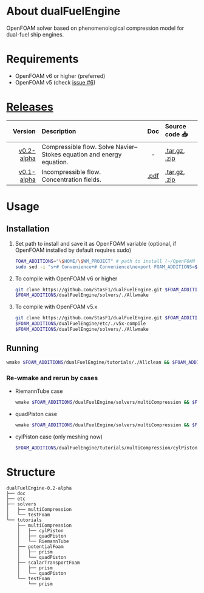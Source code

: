 # About dualFuelEngine
OpenFOAM solver based on phenomenological compression model for dual-fuel ship engines.

# Requirements
- OpenFOAM v6 or higher (preferred)
- OpenFOAM v5 (check [issue #6](https://github.com/StasF1/dualFuelEngine/issues/6)) 

# [Releases](https://github.com/StasF1/dualFuelEngine/releases)
|Version|Description|Doc|Source code 📥|
|------:|:----------|:-:|:-------------|
[v0.2-alpha](https://github.com/StasF1/dualFuelEngine/tree/v0.1-alpha)|Compressible flow. Solve Navier–Stokes equation and energy equation.|-|[.tar.gz](https://github.com/StasF1/dualFuelEngine/archive/v0.2-alpha.tar.gz), [.zip](https://github.com/StasF1/dualFuelEngine/archive/v0.2-alpha.zip)|
[v0.1-alpha](https://github.com/StasF1/dualFuelEngine/tree/v0.1-alpha)|Incompressible flow. Concentration fields.|[.pdf](https://github.com/StasF1/dualFuelEngine/releases/download/v0.1-alpha/dualFuelEngine-0.1-alpha.pdf)|[.tar.gz](https://github.com/StasF1/dualFuelEngine/archive/v0.1-alpha.tar.gz), [.zip](https://github.com/StasF1/dualFuelEngine/archive/v0.1-alpha.zip)|

# Usage
## Installation
1. Set path to install and save it as OpenFOAM variable (optional, if OpenFOAM installed by default requires sudo)
	```bash
	FOAM_ADDITIONS="\$HOME/\$WM_PROJECT" # path to install (~/OpenFOAM by default)
	sudo sed -i "s+# Convenience+# Convenience\nexport FOAM_ADDITIONS=$FOAM_ADDITIONS+g" $WM_PROJECT_DIR/etc/config.sh/settings
	```

3. To compile with OpenFOAM v6 or higher
	```bash
	git clone https://github.com/StasF1/dualFuelEngine.git $FOAM_ADDITIONS/dualFuelEngine
	$FOAM_ADDITIONS/dualFuelEngine/solvers/./Allwmake
	```
	
4. To compile with OpenFOAM v5.x
	```bash
	git clone https://github.com/StasF1/dualFuelEngine.git $FOAM_ADDITIONS/dualFuelEngine
	$FOAM_ADDITIONS/dualFuelEngine/etc/./v5x-compile
	$FOAM_ADDITIONS/dualFuelEngine/solvers/./Allwmake
	```

## Running
```bash
wmake $FOAM_ADDITIONS/dualFuelEngine/tutorials/./Allclean && $FOAM_ADDITIONS/dualFuelEngine/tutorials/./Allrun
```

### Re-wmake and rerun by cases
- RiemannTube case
    ```bash
    wmake $FOAM_ADDITIONS/dualFuelEngine/solvers/multiCompression && $FOAM_ADDITIONS/dualFuelEngine/tutorials/multiCompression/RiemannTube/./Allclean && $FOAM_ADDITIONS/dualFuelEngine/tutorials/multiCompression/RiemannTube/./Allrun || cat $FOAM_ADDITIONS/dualFuelEngine/tutorials/multiCompression/RiemannTube/log.multiCompression
    ```
- quadPiston case
    ```bash
    wmake $FOAM_ADDITIONS/dualFuelEngine/solvers/multiCompression && $FOAM_ADDITIONS/dualFuelEngine/tutorials/multiCompression/quadPiston/./Allclean && $FOAM_ADDITIONS/dualFuelEngine/tutorials/multiCompression/quadPiston/./Allrun || cat $FOAM_ADDITIONS/dualFuelEngine/tutorials/multiCompression/quadPiston/log.multiCompression
    ```
- cylPiston case (only meshing now)
    ```bash
    $FOAM_ADDITIONS/dualFuelEngine/tutorials/multiCompression/cylPiston/./Allclean && $FOAM_ADDITIONS/dualFuelEngine/tutorials/multiCompression/cylPiston/./Allrun || cat $FOAM_ADDITIONS/dualFuelEngine/tutorials/multiCompression/cylPiston/log.blockMesh
    ```

# Structure
```gitignore
dualFuelEngine-0.2-alpha
├── doc
├── etc
├── solvers
│   ├── multiCompression
│   └── testFoam
└── tutorials
    ├── multiCompression
    │   ├── cylPiston	
    │   ├── quadPiston
    │   └── RiemannTube
    ├── potentialFoam
    │   ├── prism
    │   └── quadPiston
    ├── scalarTransportFoam
    │   ├── prism
    │   └── quadPiston
    └── testFoam
        └── prism
```